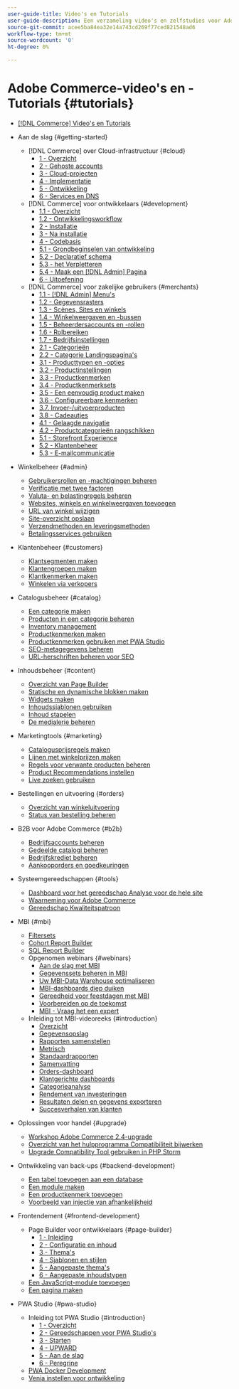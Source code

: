 ```yaml
---
user-guide-title: Video's en Tutorials
user-guide-description: Een verzameling video's en zelfstudies voor Adobe Commerce en Magento Open Source.
source-git-commit: acee5ba84ea32e14a743cd269f77ced821548ad6
workflow-type: tm+mt
source-wordcount: '0'
ht-degree: 0%

---
```



# Adobe Commerce-video&#39;s en -Tutorials {#tutorials}

+ [[!DNL Commerce] Video&#39;s en Tutorials](overview.md)

+ Aan de slag {#getting-started}
   + [!DNL Commerce] over Cloud-infrastructuur {#cloud}
      + [1 - Overzicht](./cloud/1-overview.md)
      + [2 - Gehoste accounts](./cloud/2-accounts.md)
      + [3 - Cloud-projecten](./cloud/3-projects.md)
      + [4 - Implementatie](./cloud/4-deployment.md)
      + [5 - Ontwikkeling](./cloud/5-dev-config.md)
      + [6 - Services en DNS](./cloud/6-launch.md)
   + [!DNL Commerce] voor ontwikkelaars {#development}
      + [1.1 - Overzicht](./developer/backend-1-1-overview.md)
      + [1.2 - Ontwikkelingsworkflow](./developer/backend-1-2-workflow.md)
      + [2 - Installatie](./developer/backend-2-install.md)
      + [3 - Na installatie](./developer/backend-3-post-install.md)
      + [4 - Codebasis](./developer/backend-4-code-base.md)
      + [5.1 - Grondbeginselen van ontwikkeling](./developer/backend-5-1-dev-basics.md)
      + [5.2 - Declaratief schema](./developer/backend-5-2-declarative-schema.md)
      + [5.3 - het Verpletteren](./developer/backend-5-3-routing.md)
      + [5.4 - Maak een [!DNL Admin] Pagina](./developer/backend-5-4-admin-page.md)
      + [6 - Uitoefening](./developer/backend-6-practice.md)
   + [!DNL Commerce] voor zakelijke gebruikers {#merchants}
      + [1.1 - [!DNL Admin] Menu&#39;s](./merchant/introduction/1-1-menus.md)
      + [1.2 - Gegevensrasters](./merchant/introduction/1-2-data-grids.md)
      + [1.3 - Scènes, Sites en winkels](./merchant/introduction/1-3-apps-scopes-sites-stores.md)
      + [1.4 - Winkelweergaven en -bussen](./merchant/introduction/1-4-store-views-cache.md)
      + [1.5 - Beheerdersaccounts en -rollen](./merchant/introduction/1-5-users-roles.md)
      + [1.6 - Rolbereiken](./merchant/introduction/1-6-role-scopes.md)
      + [1.7 - Bedrijfsinstellingen](./merchant/introduction/1-7-business-settings.md)
      + [2.1 - Categorieën](./merchant/introduction/2-1-categories.md)
      + [2.2 - Categorie Landingspagina&#39;s](./merchant/introduction/2-2-category-landing-page.md)
      + [3.1 - Producttypen en -opties](./merchant/introduction/3-1-product-types-options.md)
      + [3.2 - Productinstellingen](./merchant/introduction/3-2-product-settings.md)
      + [3.3 - Productkenmerken](./merchant/introduction/3-3-product-attributes.md)
      + [3.4 - Productkenmerksets](./merchant/introduction/3-4-product-attribute-sets.md)
      + [3.5 - Een eenvoudig product maken](./merchant/introduction/3-5-create-simple-product.md)
      + [3.6 - Configureerbare kenmerken](./merchant/introduction/3-6-configurable-attributes.md)
      + [3.7. Invoer-/uitvoerproducten](./merchant/introduction/3-7-import-export-products.md)
      + [3.8 - Cadeautjes](./merchant/introduction/3-8-gift-cards.md)
      + [4.1 - Gelaagde navigatie](./merchant/introduction/4-1-layered-navigation.md)
      + [4.2 - Productcategorieën rangschikken](./merchant/introduction/4-2-arrange-product-categories.md)
      + [5.1 - Storefront Experience](./merchant/introduction/5-1-storefront-experience.md)
      + [5.2 - Klantenbeheer](./merchant/introduction/5-2-customer-management.md)
      + [5.3 - E-mailcommunicatie](./merchant/introduction/5-3-store-communications.md)

+ Winkelbeheer {#admin}
   + [Gebruikersrollen en -machtigingen beheren](./merchant/users-roles-permissions.md)
   + [Verificatie met twee factoren](./merchant/two-factor-authentication.md)
   + [Valuta- en belastingregels beheren](./merchant/currency-tax-rules.md)
   + [Websites, winkels en winkelweergaven toevoegen](./merchant/add-websites-stores-views.md)
   + [URL van winkel wijzigen](./merchant/change-store-url.md)
   + [Site-overzicht opslaan](./merchant/site-map-setup.md)
   + [Verzendmethoden en leveringsmethoden](./merchant/shipping-delivery.md)
   + [Betalingsservices gebruiken](./merchant/payment-services.md)

+ Klantenbeheer {#customers}
   + [Klantsegmenten maken](./merchant/customer-segments.md)
   + [Klantengroepen maken](./merchant/customer-groups.md)
   + [Klantkenmerken maken](./merchant/customer-attributes.md)
   + [Winkelen via verkopers](./merchant/seller-assisted-shopping.md)

+ Catalogusbeheer {#catalog}
   + [Een categorie maken](./merchant/category-create.md)
   + [Producten in een categorie beheren](./merchant/category-products.md)
   + [Inventory management](./merchant/inventory-management.md)
   + [Productkenmerken maken](./merchant/product-attributes-create.md)
   + [Productkenmerken gebruiken met PWA Studio](./merchant/product-attributes-pwa.md)
   + [SEO-metagegevens beheren](./merchant/seo-metadata.md)
   + [URL-herschriften beheren voor SEO](./merchant/seo-url-rewrites.md)

+ Inhoudsbeheer {#content}
   + [Overzicht van Page Builder](./merchant/page-builder-overview.md)
   + [Statische en dynamische blokken maken](./merchant/static-dynamic-blocks.md)
   + [Widgets maken](./merchant/widgets.md)
   + [Inhoudssjablonen gebruiken](./merchant/content-templates.md)
   + [Inhoud stapelen](./merchant/content-staging.md)
   + [De medialerie beheren](./merchant/media-gallery.md)

+ Marketingtools {#marketing}
   + [Catalogusprijsregels maken](./merchant/catalog-price-rules.md)
   + [Lijnen met winkelprijzen maken](./merchant/cart-price-rules.md)
   + [Regels voor verwante producten beheren](./merchant/related-product-rules.md)
   + [Product Recommendations instellen](./merchant/product-recommendations.md)
   + [Live zoeken gebruiken](./merchant/live-search.md)

+ Bestellingen en uitvoering {#orders}
   + [Overzicht van winkeluitvoering](./merchant/store-fulfillment.md)
   + [Status van bestelling beheren](./merchant/order-status.md)

+ B2B voor Adobe Commerce {#b2b}
   + [Bedrijfsaccounts beheren](./merchant/b2b/company-accounts.md)
   + [Gedeelde catalogi beheren](./merchant/b2b/shared-catalogs.md)
   + [Bedrijfskrediet beheren](./merchant/b2b/company-credit.md)
   + [Aankooporders en goedkeuringen](./merchant/b2b/purchase-orders.md)

+ Systeemgereedschappen {#tools}
   + [Dashboard voor het gereedschap Analyse voor de hele site](./tools/site-wide-analysis-tool.md)
   + [Waarneming voor Adobe Commerce](./tools/observation-tool.md)
   + [Gereedschap Kwaliteitspatroon](./tools/quality-patch-tool.md)

+ MBI {#mbi}
   + [Filtersets](./merchant/business-intelligence/filter-sets.md)
   + [Cohort Report Builder](./merchant/business-intelligence/cohort-report-builder.md)
   + [SQL Report Builder](./merchant/business-intelligence/sql-report-builder.md)
   + Opgenomen webinars {#webinars}
      + [Aan de slag met MBI](./merchant/business-intelligence/webinars/getting-started.md)
      + [Gegevenssets beheren in MBI](./merchant/business-intelligence/webinars/manage-data-sets.md)
      + [Uw MBI-Data Warehouse optimaliseren](./merchant/business-intelligence/webinars/optimize-data-warehouse.md)
      + [MBI-dashboards diep duiken](./merchant/business-intelligence/webinars/dashboards-deep-dive.md)
      + [Gereedheid voor feestdagen met MBI](./merchant/business-intelligence/webinars/holiday-readiness.md)
      + [Voorbereiden op de toekomst](./merchant/business-intelligence/prepare-for-future.md)
      + [MBI - Vraag het een expert](./merchant/business-intelligence/webinars/ask-expert.md)
   + Inleiding tot MBI-videoreeks {#introduction}
      + [Overzicht](./merchant/business-intelligence/1-overview.md)
      + [Gegevensopslag](./merchant/business-intelligence/2-data-warehousing.md)
      + [Rapporten samenstellen](./merchant/business-intelligence/3-build-reports.md)
      + [Metrisch](./merchant/business-intelligence/4-metrics.md)
      + [Standaardrapporten](./merchant/business-intelligence/5-standard-reports.md)
      + [Samenvatting](./merchant/business-intelligence/6-executive-summary-dashboard.md)
      + [Orders-dashboard](./merchant/business-intelligence/7-orders-dashboard.md)
      + [Klantgerichte dashboards](./merchant/business-intelligence/8-customer-focused-dashboards.md)
      + [Categorieanalyse](./merchant/business-intelligence/9-category-analysis.md)
      + [Rendement van investeringen](./merchant/business-intelligence/10-roi-tracking.md)
      + [Resultaten delen en gegevens exporteren](./merchant/business-intelligence/11-share-results-export-data.md)
      + [Succesverhalen van klanten](./merchant/business-intelligence/12-customer-success.md)

+ Oplossingen voor handel {#upgrade}
   + [Workshop Adobe Commerce 2.4-upgrade](./upgrade/2.4-upgrade-workshop.md)
   + [Overzicht van het hulpprogramma Compatibiliteit bijwerken](./upgrade/upgrade-compatibility-tool-overview.md)
   + [Upgrade Compatibility Tool gebruiken in PHP Storm](./upgrade/uct-phpstorm.md)

+ Ontwikkeling van back-ups {#backend-development}
   + [Een tabel toevoegen aan een database](./developer/add-new-db-table.md)
   + [Een module maken](./developer/create-module.md)
   + [Een productkenmerk toevoegen](./developer/add-product-attribute.md)
   + [Voorbeeld van injectie van afhankelijkheid](./developer/dependency-injection.md)

+ Frontendement {#frontend-development}
   + Page Builder voor ontwikkelaars {#page-builder}
      + [1 - Inleiding](./developer/page-builder/1-intro-case-studies.md)
      + [2 - Configuratie en inhoud](./developer/page-builder/2-config-create-content.md)
      + [3 - Thema&#39;s](./developer/page-builder/3-themes.md)
      + [4 - Sjablonen en stijlen](./developer/page-builder/4-admin-templates-apply-styles.md)
      + [5 - Aangepaste thema&#39;s](./developer/page-builder/5-customize-theme.md)
      + [6 - Aangepaste inhoudstypen](./developer/page-builder/6-custom-content-types.md)
   + [Een JavaScript-module toevoegen](./developer/add-javascript-module.md)
   + [Een pagina maken](./developer/create-new-page.md)

+ PWA Studio {#pwa-studio}
   + Inleiding tot PWA Studio {#introduction}
      + [1 - Overzicht](./pwa/introduction/1-overview.md)
      + [2 - Gereedschappen voor PWA Studio&#39;s](./pwa/introduction/2-pwa-studio-tools.md)
      + [3 - Starten](./pwa/introduction/3-launch.md)
      + [4 - UPWARD](./pwa/introduction/4-upward.md)
      + [5 - Aan de slag](./pwa/introduction/5-getting-started.md)
      + [6 - Peregrine](./pwa/introduction/6-peregrine.md)
   + [PWA Docker Development](./pwa/pwa-docker-development.md)
   + [Venia instellen voor ontwikkeling](./pwa/set-up-venia-for-dev.md)

